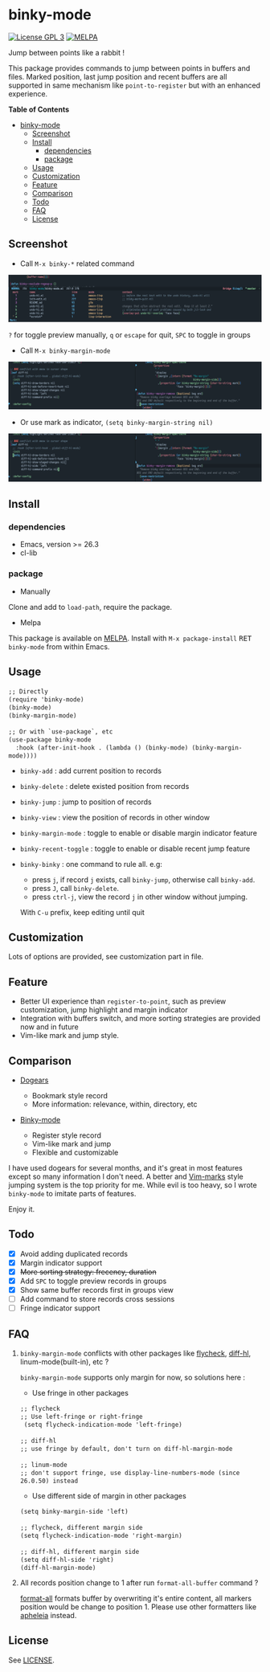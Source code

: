 # binky-mode

[![License GPL 3](https://img.shields.io/badge/license-GPL_3-green.svg?style=flat)](LICENSE)
[![MELPA](http://melpa.org/packages/binky-mode-badge.svg)](http://melpa.org/#/binky-mode)

Jump between points like a rabbit !

This package provides commands to jump between points in buffers and files.
Marked position, last jump position and recent buffers are all supported in
same mechanism like `point-to-register` but with an enhanced experience.

<!-- markdown-toc start -->

**Table of Contents**

- [binky-mode](#binky-mode)
  - [Screenshot](#screenshot)
  - [Install](#install)
    - [dependencies](#dependencies)
    - [package](#package)
  - [Usage](#usage)
  - [Customization](#customization)
  - [Feature](#feature)
  - [Comparison](#comparison)
  - [Todo](#todo)
  - [FAQ](#faq)
  - [License](#license)

<!-- markdown-toc end -->

## Screenshot

- Call `M-x binky-*` related command

![binky with preview](image/binky-preview.png)

`?` for toggle preview manually, `q` or `escape` for quit, `SPC` to toggle in groups

- Call `M-x binky-margin-mode`

![margin with sign](image/margin-with-sign.png)

- Or use mark as indicator, `(setq binky-margin-string nil)`

![margin with mark](image/margin-with-mark.png)

## Install

### dependencies

- Emacs, version >= 26.3
- cl-lib

### package

- Manually

Clone and add to `load-path`, require the package.

- Melpa

This package is available on [MELPA][melpa].
Install with `M-x package-install` <kbd>RET</kbd> `binky-mode` from within Emacs.

## Usage

```elisp
;; Directly
(require 'binky-mode)
(binky-mode)
(binky-margin-mode)

;; Or with `use-package`, etc
(use-package binky-mode
  :hook (after-init-hook . (lambda () (binky-mode) (binky-margin-mode))))
```

- `binky-add` : add current position to records
- `binky-delete` : delete existed position from records
- `binky-jump` : jump to position of records
- `binky-view` : view the position of records in other window
- `binky-margin-mode` : toggle to enable or disable margin indicator feature
- `binky-recent-toggle` : toggle to enable or disable recent jump feature
- `binky-binky` : one command to rule all.
  e.g:

  - press `j`, if record `j` exists, call `binky-jump`, otherwise call `binky-add`.
  - press `J`, call `binky-delete`.
  - press `ctrl-j`, view the record `j` in other window without jumping.

  With `C-u` prefix, keep editing until quit

## Customization

Lots of options are provided, see customization part in file.

## Feature

- Better UI experience than `register-to-point`, such as preview customization, jump highlight and margin indicator
- Integration with buffers switch, and more sorting strategies are provided now and in future
- Vim-like mark and jump style.

## Comparison

- [Dogears](https://github.com/alphapapa/dogears.el)

  - Bookmark style record
  - More information: relevance, within, directory, etc

- [Binky-mode](https://github.com/liuyinz/binky-mode)

  - Register style record
  - Vim-like mark and jump
  - Flexible and customizable

I have used dogears for several months, and it's great in most features except so many information
I don't need. A better and [Vim-marks](https://vim.fandom.com/wiki/Using_marks) style jumping system is the top priority for me.
While evil is too heavy, so I wrote `binky-mode` to imitate parts of features.

Enjoy it.

## Todo

- [x] Avoid adding duplicated records
- [x] Margin indicator support
- [x] ~~More sorting strategy: frecency, duration~~
- [x] Add `SPC` to toggle preview records in groups
- [x] Show same buffer records first in groups view
- [ ] Add command to store records cross sessions
- [ ] Fringe indicator support

## FAQ

1. `binky-margin-mode` conflicts with other packages like [flycheck](https://github.com/flycheck/flycheck), [diff-hl](https://github.com/dgutov/diff-hl), linum-mode(built-in), etc ?

   `binky-margin-mode` supports only margin for now, so solutions here :

   - Use fringe in other packages

   ```elisp
   ;; flycheck
   ;; Use left-fringe or right-fringe
    (setq flycheck-indication-mode 'left-fringe)

   ;; diff-hl
   ;; use fringe by default, don't turn on diff-hl-margin-mode

   ;; linum-mode
   ;; don't support fringe, use display-line-numbers-mode (since 26.0.50) instead
   ```

   - Use different side of margin in other packages

   ```elisp
   (setq binky-margin-side 'left)

   ;; flycheck, different margin side
   (setq flycheck-indication-mode 'right-margin)

   ;; diff-hl, different margin side
   (setq diff-hl-side 'right)
   (diff-hl-margin-mode)
   ```

2. All records position change to 1 after run `format-all-buffer` command ?

   [format-all](https://github.com/lassik/emacs-format-all-the-code) formats buffer by overwriting it's entire content, all markers position would be change to position 1. Please use other formatters like [apheleia](https://github.com/radian-software/apheleia) instead.

## License

See [LICENSE](LICENSE).

[melpa]: http://melpa.org/#/binky-mode
